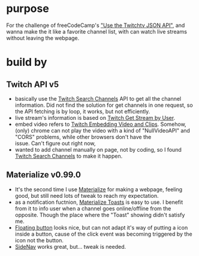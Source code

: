 # purpose
For the challenge of freeCodeCamp's ["Use the Twitchtv JSON API"](https://www.freecodecamp.com/challenges/use-the-twitchtv-json-api), and wanna make the it like a favorite channel list, with can watch live streams without leaving the webpage.

# build by

## Twitch API v5

* basically use the [Twitch Search Channels](https://dev.twitch.tv/docs/v5/reference/search/#search-channels) API to get all the channel information. Did not find the solution for get channels in one request, so the API fetching is by loop, it works, but not efficiently. 
* live stream's information is based on [Twitch Get Stream by User](https://dev.twitch.tv/docs/v5/reference/streams/#get-stream-by-user).
* embed video refers to [Twitch Embedding Video and Clips](https://dev.twitch.tv/docs/v5/guides/embed-video/). Somehow, (only) chrome can not play the video with a kind of "NullVideoAPI" and "CORS" problems, while other browsers don't have the 	
issue. Can't figure out right now, 
* wanted to add channel manually on page, not by coding, so I found [Twitch Search Channels](https://dev.twitch.tv/docs/v5/reference/search/#search-channels) to make it happen.

## Materialize v0.99.0

* It's the second time I use [Materialize](http://materializecss.com/) for making a webpage, feeling good, but still need lots of tweak to reach my expectation. 
* as a notification fuctnion, [Materialize Toasts](http://materializecss.com/dialogs.html) is easy to use. I benefit from it to info user when a channel goes online/offline from the opposite. Though the place where the "Toast" showing didn't satisfy me.
* [Floating button](http://materializecss.com/buttons.html) looks nice, but can not adapt it's way of putting a icon inside a button, cause of the click event was becoming triggered by the icon not the button. 
* [SideNav](http://materializecss.com/side-nav.html) works great, but... tweak is needed.